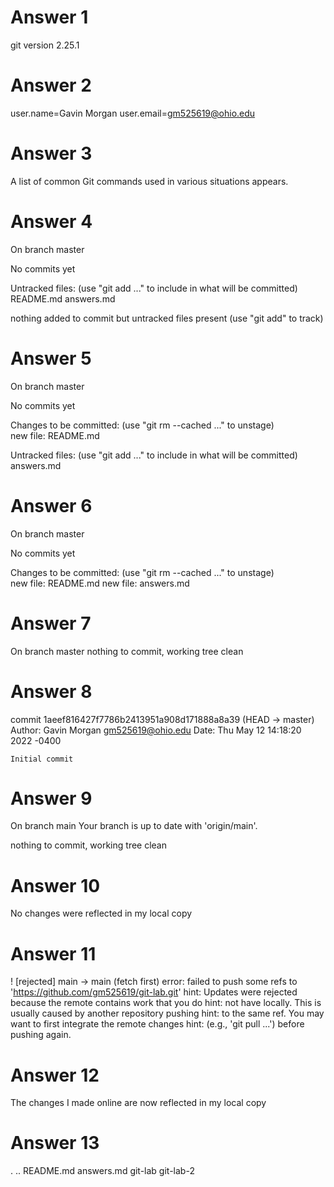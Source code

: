 # Answer 1
git version 2.25.1

# Answer 2
user.name=Gavin Morgan
user.email=gm525619@ohio.edu

# Answer 3
A list of common Git commands used in various situations appears.

# Answer 4
On branch master

No commits yet

Untracked files:
  (use "git add <file>..." to include in what will be 
committed)
        README.md
        answers.md

nothing added to commit but untracked files present (use "git add" to track)

# Answer 5
On branch master

No commits yet

Changes to be committed:
  (use "git rm --cached <file>..." to unstage)        
        new file:   README.md

Untracked files:
  (use "git add <file>..." to include in what will be 
committed)
        answers.md

# Answer 6
On branch master

No commits yet

Changes to be committed:
  (use "git rm --cached <file>..." to unstage)        
        new file:   README.md
        new file:   answers.md

# Answer 7
On branch master
nothing to commit, working tree clean

# Answer 8
commit 1aeef816427f7786b2413951a908d171888a8a39 (HEAD 
-> master)
Author: Gavin Morgan <gm525619@ohio.edu>
Date:   Thu May 12 14:18:20 2022 -0400

    Initial commit

# Answer 9
On branch main
Your branch is up to date with 'origin/main'.

nothing to commit, working tree clean

# Answer 10
No changes were reflected in my local copy

# Answer 11
 ! [rejected]        main -> main (fetch first)
error: failed to push some refs to 'https://github.com/gm525619/git-lab.git'
hint: Updates were rejected because the remote contains work that you do
hint: not have locally. This is usually caused by another repository pushing
hint: to the same ref. You may want to first integrate the remote changes
hint: (e.g., 'git pull ...') before pushing again.

# Answer 12
The changes I made online are now reflected in my local copy

# Answer 13
.  ..  README.md  answers.md  git-lab  git-lab-2 
